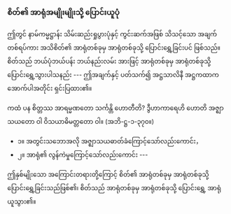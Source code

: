 ### စိတ်၏ အာရုံအမျိုးမျိုးသို့ ပြောင်းယူပုံ

ဤတွင် နာမ်ကမ္မဋ္ဌာန်း သိမ်းဆည်းရှုပွားပုံနှင့် ကွင်းဆက်အဖြစ် သိသင့်သော အချက်တစ်ရပ်ကား အသိစိတ်၏ အာရုံတစ်ခုမှ အာရုံတစ်ခုသို့ ပြောင်းရွှေ့ခြင်းပင် ဖြစ်သည်။ 
စိတ်သည် ဘယ်ပုံဘယ်ပန်း ဘယ်နည်းလမ်း အားဖြင့် အာရုံတစ်ခုမှ အာရုံတစ်ခုသို့ ပြောင်းရွှေ့သွားပါသနည်း --- ဤအချက်နှင့် ပတ်သက်၍ အဋ္ဌသာလိနီ အဋ္ဌကထာက အောက်ပါအတိုင်း ရှင်းပြထား၏။

ကထံ ပန စိတ္တဿ အာရမ္မဏတော သင်္ကန္တိ ဟောတီတိ? ဒွီဟာကာရေဟိ ဟောတိ အဇ္ဈာသယတော ဝါ ဝိသယာဓိမတ္တတော ဝါ။ (အဘိ-ဋ္ဌ-၁-၃၇၀။)

- ၁။ အတွင်းသဘောအလို အဇ္ဈာသယဓာတ်ခံကြောင့်သော်လည်းကောင်း，
- ၂။ အာရုံ၏ လွန်ကဲမှုကြောင့်သော်လည်းကောင်း ---

ဤနှစ်မျိုးသော အကြောင်းတရားတို့ကြောင့် စိတ်၏ အာရုံတစ်ခုမှ အာရုံတစ်ခုသို့ ပြောင်းရွှေ့ခြင်းသည်ဖြစ်၏၊ စိတ်သည် အာရုံတစ်ခုမှ အာရုံတစ်ခုသို့ ပြောင်းရွှေ့ အာရုံယူသွား၏။
